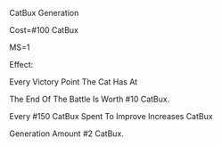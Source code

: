 CatBux Generation

Cost=#100 CatBux

MS=1

Effect:

Every Victory Point The Cat Has At

The End Of The Battle Is Worth #10 CatBux.


Every #150 CatBux Spent To Improve Increases CatBux

Generation Amount #2 CatBux.

